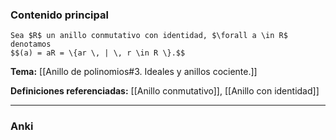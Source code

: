 ### Contenido principal

```ad-Formal
Sea $R$ un anillo conmutativo con identidad, $\forall a \in R$ denotamos
$$(a) = aR = \{ar \, | \, r \in R \}.$$
```

**Tema:** [[Anillo de polinomios#3. Ideales y anillos cociente.]]

**Definiciones referenciadas:** [[Anillo conmutativo]], [[Anillo con identidad]]

---
### Anki
